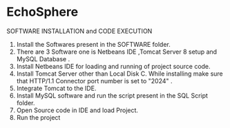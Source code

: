 # EchoSphere
SOFTWARE INSTALLATION and CODE EXECUTION

1.	Install the Softwares present in the SOFTWARE folder.
2.	There are 3 Software one is Netbeans IDE ,Tomcat Server 8 setup and MySQL Database .
3.	Install Netbeans IDE for loading and running of project source code.
4.	Install Tomcat Server other than Local Disk C. While installing make sure that HTTP/1.1 Connector port number is set to "2024" .
5.	Integrate Tomcat to the IDE.
6.	Install MySQL software and run the script present in the SQL Script folder. 
7.	Open Source code in IDE and load Project. 
8.	Run the project

